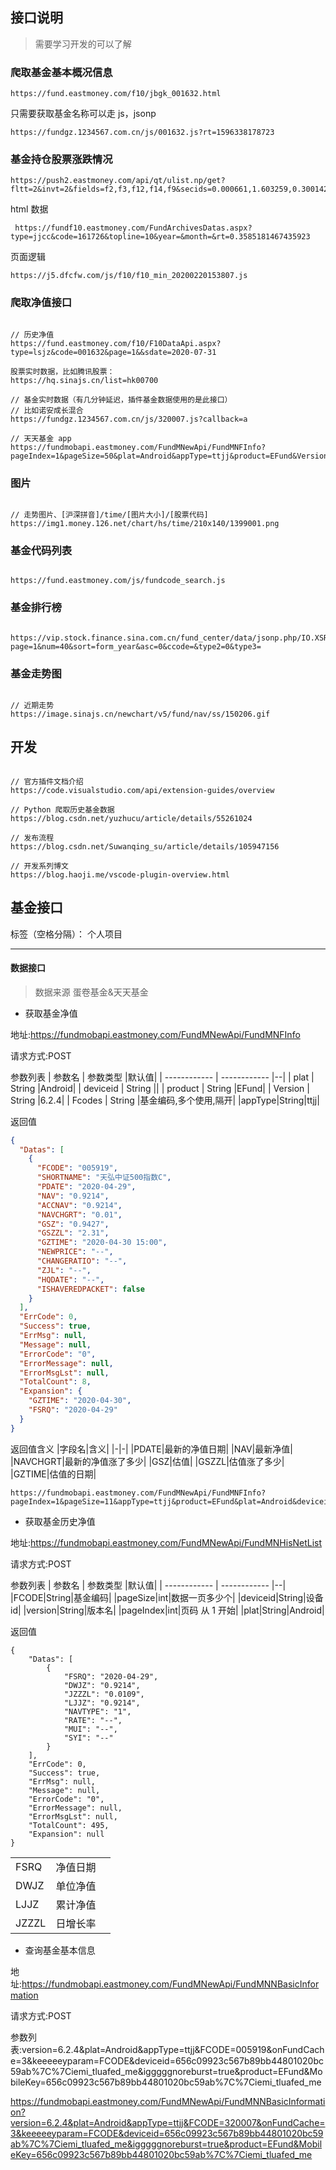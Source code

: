 ## 接口说明

> 需要学习开发的可以了解

### 爬取基金基本概况信息

```
https://fund.eastmoney.com/f10/jbgk_001632.html
```

只需要获取基金名称可以走 js，jsonp

```
https://fundgz.1234567.com.cn/js/001632.js?rt=1596338178723
```

### 基金持仓股票涨跌情况

```
https://push2.eastmoney.com/api/qt/ulist.np/get?fltt=2&invt=2&fields=f2,f3,f12,f14,f9&secids=0.000661,1.603259,0.300142,0.300122,0.002007,0.300601,1.600201,0.300529,0.300676,1.600867,&_=1599742806408
```

html 数据

```
 https://fundf10.eastmoney.com/FundArchivesDatas.aspx?type=jjcc&code=161726&topline=10&year=&month=&rt=0.3585181467435923
```

页面逻辑

```
https://j5.dfcfw.com/js/f10/f10_min_20200220153807.js
```

### 爬取净值接口

```

// 历史净值
https://fund.eastmoney.com/f10/F10DataApi.aspx?type=lsjz&code=001632&page=1&&sdate=2020-07-31

股票实时数据，比如腾讯股票：
https://hq.sinajs.cn/list=hk00700

// 基金实时数据（有几分钟延迟，插件基金数据使用的是此接口）
// 比如诺安成长混合
https://fundgz.1234567.com.cn/js/320007.js?callback=a

// 天天基金 app
https://fundmobapi.eastmoney.com/FundMNewApi/FundMNFInfo?pageIndex=1&pageSize=50&plat=Android&appType=ttjj&product=EFund&Version=1&deviceid=ssdfsdfsdf&Fcodes=320007,161726

```

### 图片

```

// 走势图片、[沪深拼音]/time/[图片大小]/[股票代码]
https://img1.money.126.net/chart/hs/time/210x140/1399001.png

```

### 基金代码列表

```

https://fund.eastmoney.com/js/fundcode_search.js

```

### 基金排行榜

```

https://vip.stock.finance.sina.com.cn/fund_center/data/jsonp.php/IO.XSRV2.CallbackList['hLfu5s99aaIUp7D4']/NetValueReturn_Service.NetValueReturnOpen?page=1&num=40&sort=form_year&asc=0&ccode=&type2=0&type3=

```

### 基金走势图

```

// 近期走势
https://image.sinajs.cn/newchart/v5/fund/nav/ss/150206.gif

```

## 开发

```

// 官方插件文档介绍
https://code.visualstudio.com/api/extension-guides/overview

// Python 爬取历史基金数据
https://blog.csdn.net/yuzhucu/article/details/55261024

// 发布流程
https://blog.csdn.net/Suwanqing_su/article/details/105947156

// 开发系列博文
https://blog.haoji.me/vscode-plugin-overview.html

```

## 基金接口

标签（空格分隔）： 个人项目

---

#### 数据接口

> 数据来源 蛋卷基金&天天基金

- 获取基金净值

地址:https://fundmobapi.eastmoney.com/FundMNewApi/FundMNFInfo

请求方式:POST

参数列表
| 参数名 | 参数类型 |默认值|
| ------------ | ------------ |--|
| plat | String |Android|
| deviceid | String ||
| product | String |EFund|
| Version | String |6.2.4|
| Fcodes | String |基金编码,多个使用,隔开|
|appType|String|ttjj|

返回值

```json
{
  "Datas": [
    {
      "FCODE": "005919",
      "SHORTNAME": "天弘中证500指数C",
      "PDATE": "2020-04-29",
      "NAV": "0.9214",
      "ACCNAV": "0.9214",
      "NAVCHGRT": "0.01",
      "GSZ": "0.9427",
      "GSZZL": "2.31",
      "GZTIME": "2020-04-30 15:00",
      "NEWPRICE": "--",
      "CHANGERATIO": "--",
      "ZJL": "--",
      "HQDATE": "--",
      "ISHAVEREDPACKET": false
    }
  ],
  "ErrCode": 0,
  "Success": true,
  "ErrMsg": null,
  "Message": null,
  "ErrorCode": "0",
  "ErrorMessage": null,
  "ErrorMsgLst": null,
  "TotalCount": 8,
  "Expansion": {
    "GZTIME": "2020-04-30",
    "FSRQ": "2020-04-29"
  }
}
```

返回值含义
|字段名|含义|
|-|-|
|PDATE|最新的净值日期|
|NAV|最新净值|
|NAVCHGRT|最新的净值涨了多少|
|GSZ|估值|
|GSZZL|估值涨了多少|
|GZTIME|估值的日期|

```
https://fundmobapi.eastmoney.com/FundMNewApi/FundMNFInfo?pageIndex=1&pageSize=11&appType=ttjj&product=EFund&plat=Android&deviceid=9e16077fca2fcr78ep0ltn98&Version=1&Fcodes=161725,320007,001632,161726,001071,007874,004857,420009,377240,002207,004855
```

- 获取基金历史净值

地址:https://fundmobapi.eastmoney.com/FundMNewApi/FundMNHisNetList

请求方式:POST

参数列表
| 参数名 | 参数类型 |默认值|
| ------------ | ------------ |--|
|FCODE|String|基金编码|
|pageSize|int|数据一页多少个|
|deviceid|String|设备 id|
|version|String|版本名|
|pageIndex|int|页码 从 1 开始|
|plat|String|Android|

返回值

```
{
    "Datas": [
        {
            "FSRQ": "2020-04-29",
            "DWJZ": "0.9214",
            "JZZZL": "0.0109",
            "LJJZ": "0.9214",
            "NAVTYPE": "1",
            "RATE": "--",
            "MUI": "--",
            "SYI": "--"
        }
    ],
    "ErrCode": 0,
    "Success": true,
    "ErrMsg": null,
    "Message": null,
    "ErrorCode": "0",
    "ErrorMessage": null,
    "ErrorMsgLst": null,
    "TotalCount": 495,
    "Expansion": null
}
```

|       |          |     |
| ----- | -------- | --- |
| FSRQ  | 净值日期 |
| DWJZ  | 单位净值 |
| LJJZ  | 累计净值 |
| JZZZL | 日增长率 |

- 查询基金基本信息

地址:https://fundmobapi.eastmoney.com/FundMNewApi/FundMNNBasicInformation

请求方式:POST

参数列表:version=6.2.4&plat=Android&appType=ttjj&FCODE=005919&onFundCache=3&keeeeeyparam=FCODE&deviceid=656c09923c567b89bb44801020bc59ab%7C%7Ciemi_tluafed_me&igggggnoreburst=true&product=EFund&MobileKey=656c09923c567b89bb44801020bc59ab%7C%7Ciemi_tluafed_me

https://fundmobapi.eastmoney.com/FundMNewApi/FundMNNBasicInformation?version=6.2.4&plat=Android&appType=ttjj&FCODE=320007&onFundCache=3&keeeeeyparam=FCODE&deviceid=656c09923c567b89bb44801020bc59ab%7C%7Ciemi_tluafed_me&igggggnoreburst=true&product=EFund&MobileKey=656c09923c567b89bb44801020bc59ab%7C%7Ciemi_tluafed_me
